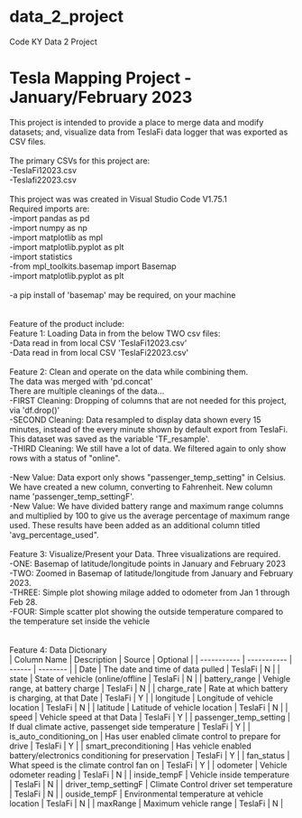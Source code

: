 # data_2_project
Code KY Data 2 Project
# Tesla Mapping Project - January/February 2023<br>
This project is intended to provide a place to merge data and modify datasets; and, visualize data from TeslaFi data logger that was exported as CSV files.<br>
<br>
The primary CSVs for this project are:<br>
-TeslaFi12023.csv<br>
-Teslafi22023.csv<br>
<br>
This project was was created in Visual Studio Code V1.75.1<br>
Required imports are:<br>
-import pandas as pd<br>
-import numpy as np<br>
-import matplotlib as mpl<br>
-import matplotlib.pyplot as plt<br>
-import statistics<br>
-from mpl_toolkits.basemap import Basemap<br>
-import matplotlib.pyplot as plt<br>
<br>
-a pip install of 'basemap' may be required, on your machine<br>
<br>
<br>
Feature of the product include:<br>
Feature 1: Loading Data in from the below TWO csv files:<br>
-Data read in from local CSV 'TeslaFi12023.csv'<br>
-Data read in from local CSV 'TeslaFi22023.csv'<br>
<br>
Feature 2: Clean and operate on the data while combining them.<br>
The data was merged with 'pd.concat'<br>
There are multiple cleanings of the data...<br>
-FIRST Cleaning: Dropping of columns that are not needed for this project, via 'df.drop()'<br>
-SECOND Cleaning: Data resampled to display data shown every 15 minutes, instead of the every minute shown by default export from TeslaFi.  This dataset was saved as the variable 'TF_resample'.<br>
-THIRD Cleaning: We still have a lot of data.  We filtered again to only show rows with a status of "online".<br>
<br>
-New Value: Data export only shows "passenger_temp_setting" in Celsius.  We have created a new column, converting to Fahrenheit.  New column name 'passenger_temp_settingF'.<br>
-New Value: We have divided battery range and maximum range columns and multiplied by 100 to give us the average percentage of maximum range used.  These results have been added as an additional column titled 'avg_percentage_used".<br>
<br>
Feature 3: Visualize/Present your Data.  Three visualizations are required.<br>
-ONE: Basemap of latitude/longitude points in January and February 2023<br>
-TWO: Zoomed in Basemap of latitude/longitude from January and February 2023.<br>
-THREE: Simple plot showing milage added to odometer from Jan 1 through Feb 28.  <br>
-FOUR: Simple scatter plot showing the outside temperature compared to the temperature set inside the vehicle<br>
<br>
<br>
Feature 4: Data Dictionary<br>
| Column Name | Description | Source | Optional |
| ----------- | ----------- | ------ | -------- |
| Date       | The date and time of data pulled | TeslaFi | N |
| state | State of vehicle (online/offline | TeslaFi | N |
| battery_range | Vehigle range, at battery charge | TeslaFi | N |
| charge_rate | Rate at which battery is charging, at that Date | TeslaFi | Y |
| longitude | Longitude of vehicle location | TeslaFi | N |
| latitude | Latitude of vehicle location | TeslaFi | N |
| speed | Vehicle speed at that Data | TeslaFi | Y |
| passenger_temp_setting | If dual climate active, passenget side temperature | TeslaFi | Y |
| is_auto_conditioning_on | Has user enabled climate control to prepare for drive | TeslaFi | Y |
| smart_preconditioning | Has vehicle enabled battery/electronics conditioning for preservation | TeslaFi | Y |
| fan_status | What speed is the climate control fan on | TeslaFi | Y |
| odometer | Vehicle odometer reading | TeslaFi | N |
| inside_tempF | Vehicle inside temperature | TeslaFi | N |
| driver_temp_settingF | Climate Control driver set temperature | TeslaFi | N |
| ouside_tempF | Environmental temperature at vehicle location | TeslaFi | N |
| maxRange | Maximum vehicle range | TeslaFi | N |
